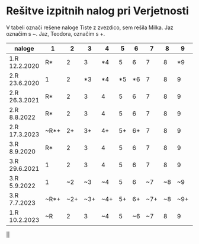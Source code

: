 # Rešitve izpitnih nalog pri Verjetnosti

V tabeli označi rešene naloge
Tiste z zvezdico, sem rešila Milka.
Jaz označim s ~. Jaz, Teodora, označim s +.

| naloge     | 1 | 2 | 3 | 4 | 5 | 6 | 7 | 8 | 9 | 10 |
| ---     |  --- |  --- |  --- |  --- |  --- |  --- | --- |  --- |  --- |  --- |
|1.R   12.2.2020| R* | 2 | 3 | *4 | 5 | 6 | 7 | 8 | *9 | 10 |
|2.R   23.6.2020| 1 | 2 | *3 | *4 | *5 | *6 | 7 | 8 | 9 | 10 |
|2.R   26.3.2021| R* | 2 | 3 | 4 | 5 | 6 | 7 | 8 | 9 | 10 |
|2.R   8.8.2022| R* | 2 | 3 | 4 | 5 | 6 | 7 | 8 | 9 | 10 |
|2.R   17.3.2023| ~R*+ | 2+ | 3+ | 4+ | 5+ | 6+ | 7 | 8 | 9 | 10 |
|3.R   8.9.2020| R* | 2 | 3 | 4 | 5 | 6 | 7 | 8 | 9 | 10 |
|3.R   29.6.2021| 1 | 2 | 3 | 4 | 5 | 6 | 7 | 8 | 9 | 10 |
|3.R   5.9.2022| 1 | ~2 | ~3 | ~4 | 5 | 6 | ~7 | ~8 | ~9 | ~10 |
|3.R   7.7.2023| ~R*+ | ~2+ | ~3+ | ~4+ | 5+ | 6+ | ~7+ | ~8 | ~9+ | ~10 |
|1.R   10.2.2023| ~R | 2 | 3 | ~4 | 5 | ~6 | ~7 | 8 | 9 | 10 |

||
